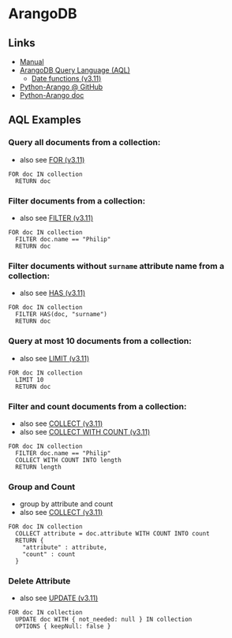 # ArangoDB

## Links

- [Manual](https://www.arangodb.com/docs/stable/)
- [ArangoDB Query Language (AQL)](https://www.arangodb.com/docs/stable/aql/)
  - [Date functions (v3.11)](https://www.arangodb.com/docs/3.11/aql/functions-date.html)
- [Python-Arango @ GitHub](https://github.com/ArangoDB-Community/python-arango)
- [Python-Arango doc](https://docs.python-arango.com/en/main/)

## AQL Examples

### Query all documents from a collection:

- also see [FOR (v3.11)](https://www.arangodb.com/docs/3.11/aql/operations-for.html)

```text
FOR doc IN collection
  RETURN doc
```

### Filter documents from a collection:

- also see [FILTER (v3.11)](https://www.arangodb.com/docs/3.11/aql/operations-filter.html)

```text
FOR doc IN collection
  FILTER doc.name == "Philip"
  RETURN doc
```

### Filter documents without `surname` attribute name from a collection:

- also see [HAS (v3.11)](https://www.arangodb.com/docs/3.11/aql/functions-document.html#has)

```text
FOR doc IN collection
  FILTER HAS(doc, "surname")
  RETURN doc
```

### Query at most 10 documents from a collection:

- also see [LIMIT (v3.11)](https://www.arangodb.com/docs/3.11/aql/operations-limit.html)

```text
FOR doc IN collection
  LIMIT 10
  RETURN doc
```

### Filter and count documents from a collection:

- also see [COLLECT (v3.11)](https://www.arangodb.com/docs/3.11/aql/operations-collect.html)
- also see [COLLECT WITH COUNT (v3.11)](https://www.arangodb.com/docs/3.11/aql/operations-collect.html#group-length-calculation)

```text
FOR doc IN collection
  FILTER doc.name == "Philip"
  COLLECT WITH COUNT INTO length
  RETURN length
```

### Group and Count

- group by attribute and count
- also see [COLLECT (v3.11)](https://www.arangodb.com/docs/3.11/aql/operations-collect.html)

```text
FOR doc IN collection
  COLLECT attribute = doc.attribute WITH COUNT INTO count
  RETURN {
    "attribute" : attribute,
    "count" : count
  }
```

### Delete Attribute

- also see [UPDATE (v3.11)](https://www.arangodb.com/docs/stable/aql/operations-update.html#keepnull)

```text
FOR doc IN collection
  UPDATE doc WITH { not_needed: null } IN collection
  OPTIONS { keepNull: false }
```
